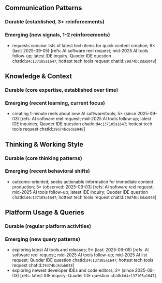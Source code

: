 ## Communication Patterns
### Durable (established, 3+ reinforcements)

### Emerging (new signals, 1-2 reinforcements)
- requests concise lists of latest tech items for quick content creation; 6× (last: 2025-09-05) [refs: AI software reel request; mid-2025 AI tools follow-up; latest IDE inquiry; Quoder IDE question chatId:`d4c137105a1647`; hottest tech tools request chatId:`29d74bc8dab048`]

## Knowledge & Context
### Durable (core expertise, established over time)

### Emerging (recent learning, current focus)
- creating 1-minute reels about new AI software/tools; 5× (since 2025-09-03) [refs: AI software reel request; mid-2025 AI tools follow-up; latest IDE inquiries; Quoder IDE question chatId:`d4c137105a1647`; hottest tech tools request chatId:`29d74bc8dab048`]

## Thinking & Working Style
### Durable (core thinking patterns)

### Emerging (recent behavioral shifts)
- outcome-oriented, seeks actionable information for immediate content production; 5× (observed: 2025-09-03) [refs: AI software reel request; mid-2025 AI tools follow-up; latest IDE inquiry; Quoder IDE question chatId:`d4c137105a1647`; hottest tech tools request chatId:`29d74bc8dab048`]

## Platform Usage & Queries
### Durable (regular platform activities)

### Emerging (new query patterns)
- exploring latest AI tools and releases; 5× (last: 2025-09-05) [refs: AI software reel request; mid-2025 AI tools follow-up; mid-2025 AI list request; Quoder IDE question chatId:`d4c137105a1647`; hottest tech tools request chatId:`29d74bc8dab048`]
- exploring newest developer IDEs and code editors; 2× (since 2025-09-03) [refs: latest IDE inquiry; Quoder IDE question chatId:`d4c137105a1647`]